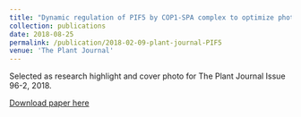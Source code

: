 ```yaml
---
title: "Dynamic regulation of PIF5 by COP1‐SPA complex to optimize photomorphogenesis in Arabidopsis"
collection: publications
date: 2018-08-25
permalink: /publication/2018-02-09-plant-journal-PIF5
venue: 'The Plant Journal'
---
```



Selected as research highlight and cover photo for The Plant Journal Issue 96-2, 2018. 

[Download paper here](https://onlinelibrary.wiley.com/doi/pdf/10.1111/tpj.14074) 


